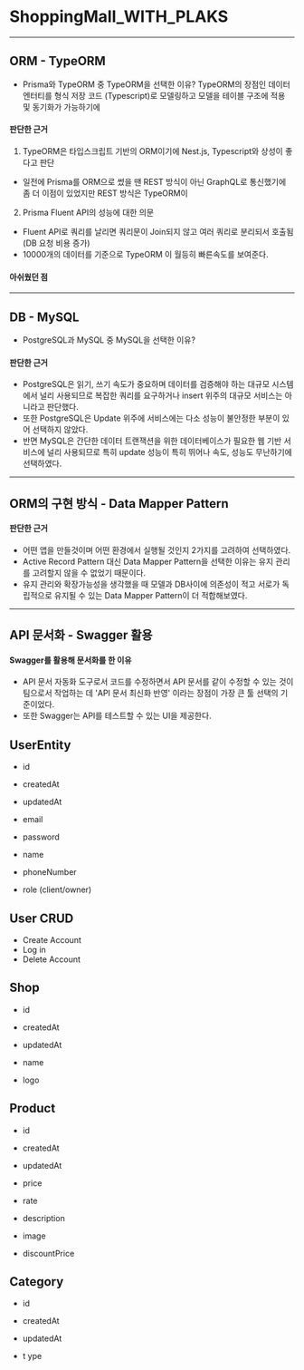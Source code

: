 # ShoppingMall_WITH_PLAKS

---

## ORM - TypeORM

- Prisma와 TypeORM 중 TypeORM을 선택한 이유?
  TypeORM의 장점인 데이터 엔터티를 형식 저장 코드 (Typescript)로 모델링하고 모델을 테이블 구조에 적용 및 동기화가 가능하기에

#### 판단한 근거

1. TypeORM은 타입스크립트 기반의 ORM이기에 Nest.js, Typescript와 상성이 좋다고 판단

- 일전에 Prisma를 ORM으로 썼을 땐 REST 방식이 아닌 GraphQL로 통신했기에 좀 더 이점이 있었지만 REST 방식은 TypeORM이

2. Prisma Fluent API의 성능에 대한 의문

- Fluent API로 쿼리를 날리면 쿼리문이 Join되지 않고 여러 쿼리로 분리되서 호출됨 (DB 요청 비용 증가)
- 10000개의 데이터를 기준으로 TypeORM 이 월등히 빠른속도를 보여준다.

#### 아쉬웠던 점

---

## DB - MySQL

- PostgreSQL과 MySQL 중 MySQL을 선택한 이유?

#### 판단한 근거

- PostgreSQL은 읽기, 쓰기 속도가 중요하며 데이터를 검증해야 하는 대규모 시스템에서 널리 사용되므로 복잡한 쿼리를 요구하거나 insert 위주의 대규모 서비스는 아니라고 판단했다.
- 또한 PostgreSQL은 Update 위주에 서비스에는 다소 성능이 불안정한 부분이 있어 선택하지 않았다.
- 반면 MySQL은 간단한 데이터 트랜잭션을 위한 데이터베이스가 필요한 웹 기반 서비스에 널리 사용되므로 특히 update 성능이 특히 뛰어나 속도, 성능도 무난하기에 선택하였다.

---

## ORM의 구현 방식 - Data Mapper Pattern

#### 판단한 근거

- 어떤 앱을 만들것이며 어떤 환경에서 실행될 것인지 2가지를 고려하여 선택하였다.
- Active Record Pattern 대신 Data Mapper Pattern을 선택한 이유는 유지 관리를 고려할지 않을 수 없었기 때문이다.
- 유지 관리와 확장가능성을 생각했을 때 모델과 DB사이에 의존성이 적고 서로가 독립적으로 유지될 수 있는 Data Mapper Pattern이 더 적합해보였다.

---

## API 문서화 - Swagger 활용

#### Swagger를 활용해 문서화를 한 이유

- API 문서 자동화 도구로서 코드를 수정하면서 API 문서를 같이 수정할 수 있는 것이 팀으로서 작업하는 데 'API 문서 최신화 반영' 이라는 장점이 가장 큰 툴 선택의 기준이었다.
- 또한 Swagger는 API를 테스트할 수 있는 UI을 제공한다.

## UserEntity

- id
- createdAt
- updatedAt

- email
- password
- name
- phoneNumber
- role (client/owner)

## User CRUD

- Create Account
- Log in
- Delete Account

## Shop

- id
- createdAt
- updatedAt

- name
- logo

## Product

- id
- createdAt
- updatedAt

- price
- rate
- description
- image
- discountPrice

## Category

- id
- createdAt
- updatedAt

- t ype
